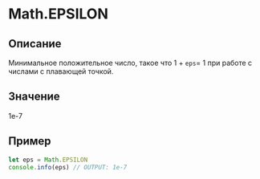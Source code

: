 # Math.EPSILON

## Описание
Минимальное положительное число, такое что 1 + `eps`= 1 при работе с числами с плавающей точкой.

## Значение
1e-7

## Пример
``` javascript linenums="1"
let eps = Math.EPSILON
console.info(eps) // OUTPUT: 1e-7
```